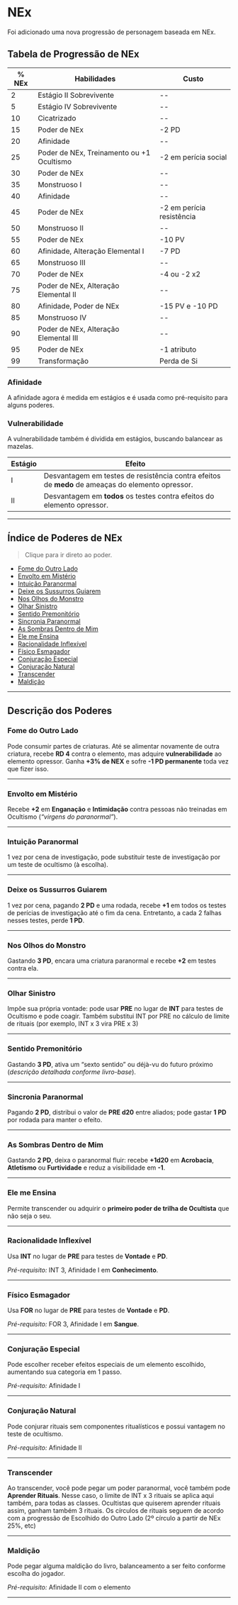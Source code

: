 # NEx

Foi adicionado uma nova progressão de personagem baseada em NEx.

## Tabela de Progressão de NEx

| % NEx | Habilidades                                 | Custo           |
| ----- | ------------------------------------------- | --------------- |
| 2     | Estágio II Sobrevivente                     | --              |
| 5     | Estágio IV Sobrevivente                     | --              |
| 10    | Cicatrizado                                 | --              |
| 15    | Poder de NEx                                | -2 PD           |
| 20    | Afinidade                                   | --              |
| 25    | Poder de NEx, Treinamento ou +1 Ocultismo   | -2 em perícia social |
| 30    | Poder de NEx                                | --              |
| 35    | Monstruoso I                                | --              |
| 40    | Afinidade                                   | --              |
| 45    | Poder de NEx                                | -2 em perícia resistência |
| 50    | Monstruoso II                               | --              |
| 55    | Poder de NEx                                | -10 PV          |
| 60    | Afinidade, Alteração Elemental I            | -7 PD           |
| 65    | Monstruoso III                              | --              |
| 70    | Poder de NEx                                | -4 ou -2 x2     |
| 75    | Poder de NEx, Alteração Elemental II        | --              |
| 80    | Afinidade, Poder de NEx                     | -15 PV e -10 PD           |
| 85    | Monstruoso IV                               | --              |
| 90    | Poder de NEx, Alteração Elemental III       | --              |
| 95    | Poder de NEx                                | -1 atributo     |
| 99    | Transformação                               | Perda de Si     |

### Afinidade

A afinidade agora é medida em estágios e é usada como pré-requisito para alguns poderes.

### Vulnerabilidade

A vulnerabilidade também é dividida em estágios, buscando balancear as mazelas.

| Estágio | Efeito                                                                                           |
| ------- | ------------------------------------------------------------------------------------------------ |
| I       | Desvantagem em testes de resistência contra efeitos de **medo** de ameaças do elemento opressor. |
| II      | Desvantagem em **todos** os testes contra efeitos do elemento opressor. |

---

## Índice de Poderes de NEx

> Clique para ir direto ao poder.

* [Fome do Outro Lado](#fome-do-outro-lado)
* [Envolto em Mistério](#envolto-em-mistério)
* [Intuição Paranormal](#intuição-paranormal)
* [Deixe os Sussurros Guiarem](#deixe-os-sussurros-guiarem)
* [Nos Olhos do Monstro](#nos-olhos-do-monstro)
* [Olhar Sinistro](#olhar-sinistro)
* [Sentido Premonitório](#sentido-premonitório)
* [Sincronia Paranormal](#sincronia-paranormal)
* [As Sombras Dentro de Mim](#as-sombras-dentro-de-mim)
* [Ele me Ensina](#ele-me-ensina)
* [Racionalidade Inflexível](#racionalidade-inflexível)
* [Físico Esmagador](#físico-esmagador)
* [Conjuração Especial](#conjuração-especial)
* [Conjuração Natural](#conjuração-natural)
* [Transcender](#transcender)
* [Maldição](#maldição)

---

## Descrição dos Poderes

### Fome do Outro Lado

Pode consumir partes de criaturas. Até se alimentar novamente de outra criatura, recebe **RD 4** contra o elemento, mas adquire **vulnerabilidade** ao elemento opressor. Ganha **+3% de NEX** e sofre **-1 PD permanente** toda vez que fizer isso.

---

### Envolto em Mistério

Recebe **+2** em **Enganação** e **Intimidação** contra pessoas não treinadas em Ocultismo (*“virgens do paranormal”*).

---

### Intuição Paranormal

1 vez por cena de investigação, pode substituir teste de investigação por um teste de ocultismo (à escolha).

---

### Deixe os Sussurros Guiarem

1 vez por cena, pagando **2 PD** e uma rodada, recebe **+1** em todos os testes de perícias de investigação até o fim da cena. Entretanto, a cada 2 falhas nesses testes, perde **1 PD**.

---

### Nos Olhos do Monstro

Gastando **3 PD**, encara uma criatura paranormal e recebe **+2** em testes contra ela.

---

### Olhar Sinistro

Impõe sua própria vontade: pode usar **PRE** no lugar de **INT** para testes de Ocultismo e pode coagir. Também substitui INT por PRE no cálculo de limite de rituais (por exemplo, INT x 3 vira PRE x 3)


---

### Sentido Premonitório

Gastando **3 PD**, ativa um “sexto sentido” ou déjà-vu do futuro próximo (*descrição detalhada conforme livro-base*).

---

### Sincronia Paranormal

Pagando **2 PD**, distribui o valor de **PRE d20** entre aliados; pode gastar **1 PD** por rodada para manter o efeito.

---

### As Sombras Dentro de Mim

Gastando **2 PD**, deixa o paranormal fluir: recebe **+1d20** em **Acrobacia**, **Atletismo** ou **Furtividade** e reduz a visibilidade em **-1**.

---

### Ele me Ensina

Permite transcender ou adquirir o **primeiro poder de trilha de Ocultista** que não seja o seu.

---

### Racionalidade Inflexível

Usa **INT** no lugar de **PRE** para testes de **Vontade** e **PD**.

*Pré-requisito:* INT 3, Afinidade I em **Conhecimento**.

---

### Físico Esmagador

Usa **FOR** no lugar de **PRE** para testes de **Vontade** e **PD**.

*Pré-requisito:* FOR 3, Afinidade I em **Sangue**.

---

### Conjuração Especial

Pode escolher receber efeitos especiais de um elemento escolhido, aumentando sua categoria em 1 passo.

*Pré-requisito:* Afinidade I

---

### Conjuração Natural

Pode conjurar rituais sem componentes ritualísticos e possui vantagem no teste de ocultismo.

*Pré-requisito:* Afinidade II

---

### Transcender

Ao transcender, você pode pegar um poder paranormal, você também pode **Aprender Rituais**. Nesse caso, o limite de INT x 3 rituais se aplica aqui também, para todas as classes. Ocultistas que quiserem aprender rituais assim, ganham também 3 rituais. Os círculos de rituais seguem de acordo com a progressão de Escolhido do Outro Lado (2º círculo a partir de NEx 25%, etc)

---

### Maldição

Pode pegar alguma maldição do livro, balanceamento a ser feito conforme escolha do jogador.

*Pré-requisito:* Afinidade II com o elemento

---

